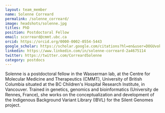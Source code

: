 ```yaml
---
layout: team_member
name: Solenne Correard
permalink: /solenne_correard/
image: headshots/solenne.jpg
titles: PhD
position: Postdoctoral Fellow
email: scorreard@cmmt.ubc.ca
orcid: https://orcid.org/0000-0002-0554-5443
google_scholar: https://scholar.google.com/citations?hl=en&user=DOGUvokAAAAJ
linkedin: https://www.linkedin.com/in/solenne-correard-2a4675114
twitter: https://twitter.com/CorreardSolenne
category: postdocs
---
```

Solenne is a postdoctoral fellow in the Wasserman lab, at the Centre for Molecular Medicine and Therapeutics (CMMT), University of British Columbia situated at the BC Children's Hospital Research Institute, in Vancouver. Trained in genetics, genomics and bioinformatics (University de Rennes, France), she works on the conceptualization and development of the Indigenous Background Variant Library (IBVL) for the Silent Genomes project.